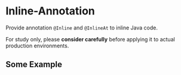 # Inline-Annotation

Provide annotation `@Inline` and `@InlineAt` to inline Java code.

For study only, please **consider carefully** before applying it to actual production environments.

## Some Example
